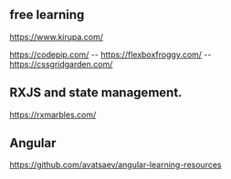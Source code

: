 ## free learning
https://www.kirupa.com/

https://codepip.com/
-- https://flexboxfroggy.com/
-- https://cssgridgarden.com/


## RXJS and state management.
https://rxmarbles.com/

## Angular
https://github.com/avatsaev/angular-learning-resources
